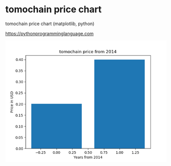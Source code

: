 # tomochain price chart 

tomochain price chart (matplotlib, python)

https://pythonprogramminglanguage.com

<img src='chart.png'>
